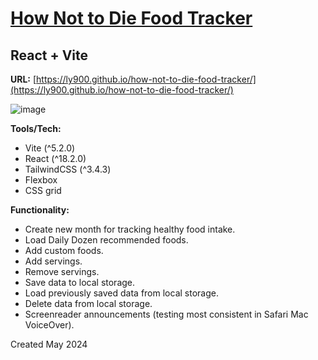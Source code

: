 # [How Not to Die Food Tracker](https://ly900.github.io/how-not-to-die-food-tracker/)

## React + Vite

**URL:** [https://ly900.github.io/how-not-to-die-food-tracker/](https://ly900.github.io/how-not-to-die-food-tracker/)

![image](https://ly900.github.io/how-not-to-die-food-tracker/assets/how-not-to-die2.png)

**Tools/Tech:**

- Vite (^5.2.0)
- React (^18.2.0)
- TailwindCSS (^3.4.3)
- Flexbox
- CSS grid

**Functionality:**

- Create new month for tracking healthy food intake.
- Load Daily Dozen recommended foods.
- Add custom foods.
- Add servings.
- Remove servings.
- Save data to local storage.
- Load previously saved data from local storage.
- Delete data from local storage.
- Screenreader announcements (testing most consistent in Safari Mac VoiceOver).

Created May 2024
